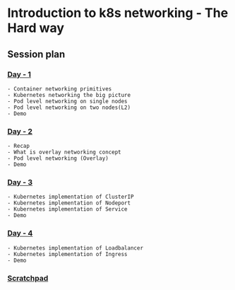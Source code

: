 # Introduction to k8s networking - The Hard way

## Session plan
### [Day - 1](README-day1.md)
	- Container networking primitives
	- Kubernetes networking the big picture
	- Pod level networking on single nodes
	- Pod level networking on two nodes(L2)
	- Demo
### [Day - 2](README-day2.md)
	- Recap
	- What is overlay networking concept
	- Pod level networking (Overlay)
	- Demo
### [Day - 3](README-day3.md)
	- Kubernetes implementation of ClusterIP
	- Kubernetes implementation of Nodeport
	- Kubernetes implementation of Service
	- Demo
### [Day - 4](README-day4.md)
	- Kubernetes implementation of Loadbalancer
	- Kubernetes implementation of Ingress
	- Demo
### [Scratchpad](scratch.md)